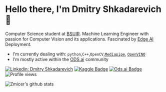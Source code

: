 # Hello there, I'm Dmitry Shkadarevich 👋


Computer Science student at [BSUIR](https://www.bsuir.by/en/). Machine Learning Engineer with passion for Computer Vision and its applications. Fascinated by [Edge AI](https://medium.com/darwin-edge-ai/edge-ai-embedded-hardware-considerations-6a5aa408b824) Deployment.

- I'm currently dealing with: `python`,`C++`,`OpenCV`,[`Mediapipe`](https://github.com/google/mediapipe), [`OpenVINO`](https://github.com/openvinotoolkit/openvino)
- I'm mostly active within the [ODS.ai](https://ods.ai/) community

[![Linkedin: Dmitry Shkadarevich](https://img.shields.io/badge/-Dmitry%20Shkadarevich-blue?style=flat-square&logo=Linkedin&logoColor=white&link=https://www.linkedin.com/in/dmitry-shkadarevich/)](https://www.linkedin.com/in/dmitry-shkadarevich/)
[![Kaggle Badge](https://img.shields.io/badge/-dmitryshkadarevich-teal?style=flat&logo=kaggle&logoColor=deepblue&link=https://www.kaggle.com/dmitryshkadarevich)](https://www.kaggle.com/dmitryshkadarevich)
[![Ods.ai Badge](https://img.shields.io/badge/-zzmicer-white?style=flat&logo=odsai&logoColor=crimson&link=https://ods.ai/users/09d8dae5ba2d)](https://ods.ai/users/09d8dae5ba2d)
![Profile views](https://gpvc.arturio.dev/zzmicer)


![Zmicer's github stats](https://github-readme-stats.vercel.app/api?username=zzmicer&show_icons=true&hide_border=true)
